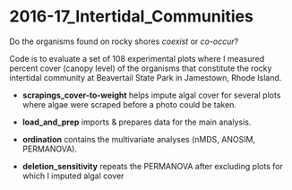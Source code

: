 # 2016-17_Intertidal_Communities
Do the organisms found on rocky shores *coexist* or *co-occur*?

Code is to evaluate a set of 108 experimental plots where I measured percent cover (canopy level)
of the organisms that constitute the rocky intertidal community at Beavertail State Park in Jamestown, Rhode Island.

* **scrapings_cover-to-weight** helps impute algal cover for several plots where algae were scraped before a photo could be taken.

* **load_and_prep** imports & prepares data for the main analysis.

* **ordination** contains the multivariate analyses (nMDS, ANOSIM, PERMANOVA).

* **deletion_sensitivity** repeats the PERMANOVA after excluding plots for which I imputed algal cover
